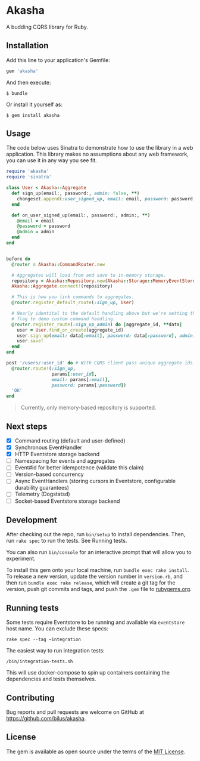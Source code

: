 # Akasha

A budding CQRS library for Ruby.

## Installation

Add this line to your application's Gemfile:

```ruby
gem 'akasha'
```

And then execute:

    $ bundle

Or install it yourself as:

    $ gem install akasha

## Usage

The code below uses Sinatra to demonstrate how to use the library in a web application.
This library makes no assumptions about any web framework, you can use it in any way you see fit.

```ruby
require 'akasha'
require 'sinatra'

class User < Akasha::Aggregate
  def sign_up(email:, password:, admin: false, **)
    changeset.append(:user_signed_up, email: email, password: password, admin: admin)
  end

  def on_user_signed_up(email:, password:, admin:, **)
    @email = email
    @password = password
    @admin = admin
  end
end


before do
  @router = Akasha::CommandRouter.new

  # Aggregates will load from and save to in-memory storage.
  repository = Akasha::Repository.new(Akasha::Storage::MemoryEventStore.new)
  Akasha::Aggregate.connect!(repository)

  # This is how you link commands to aggregates.
  @router.register_default_route(:sign_up, User)

  # Nearly identital to the default handling above but we're setting the admin
  # flag to demo custom command handling.
  @router.register_route(:sign_up_admin) do |aggregate_id, **data|
    user = User.find_or_create(aggregate_id)
    user.sign_up(email: data[:email], password: data[:password], admin: true)
    user.save!
  end
end

post '/users/:user_id' do # With CQRS client pass unique aggregate ids.
  @router.route!(:sign_up,
                 params[:user_id],
                 email: params[:email],
                 password: params[:password])
  'OK'
end
```

> Currently, only memory-based repository is supported.

## Next steps

- [x] Command routing (default and user-defined)
- [x] Synchronous EventHandler
- [x] HTTP Eventstore storage backend
- [ ] Namespacing for events and aggregates
- [ ] Event#id for better idempotence (validate this claim)
- [ ] Version-based concurrency
- [ ] Async EventHandlers (storing cursors in Eventstore, configurable durability guarantees)
- [ ] Telemetry (Dogstatsd)
- [ ] Socket-based Eventstore storage backend

## Development

After checking out the repo, run `bin/setup` to install dependencies. Then, run `rake spec` to run the tests. See Running tests.

You can also run `bin/console` for an interactive prompt that will allow you to experiment.

To install this gem onto your local machine, run `bundle exec rake install`. To release a new version, update the version number in `version.rb`, and then run `bundle exec rake release`, which will create a git tag for the version, push git commits and tags, and push the `.gem` file to [rubygems.org](https://rubygems.org).

## Running tests

Some tests require Eventstore to be running and available via `eventstore` host name. You can exclude these specs:

```
rake spec --tag ~integration
```

The easiest way to run integration tests:

```
/bin/integration-tests.sh
```

This will use docker-compose to spin up containers containing the dependencies and tests themselves.

## Contributing

Bug reports and pull requests are welcome on GitHub at https://github.com/bilus/akasha.

## License

The gem is available as open source under the terms of the [MIT License](https://opensource.org/licenses/MIT).
